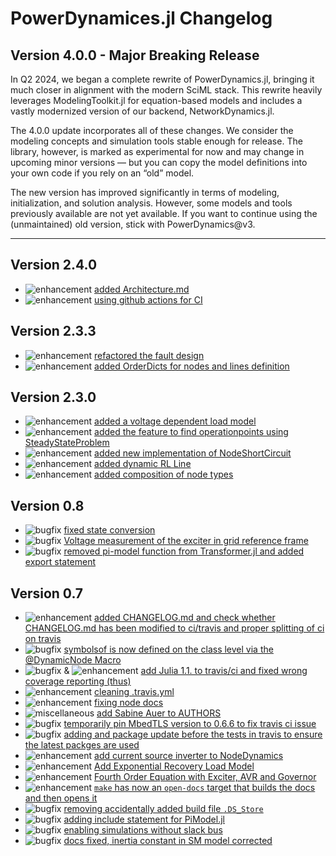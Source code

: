 # PowerDynamices.jl Changelog
## Version 4.0.0 - Major Breaking Release
In Q2 2024, we began a complete rewrite of PowerDynamics.jl, bringing it much closer in alignment with the modern SciML stack. This rewrite heavily leverages ModelingToolkit.jl for equation-based models and includes a vastly modernized version of our backend, NetworkDynamics.jl.

The 4.0.0 update incorporates all of these changes. We consider the modeling concepts and simulation tools stable enough for release. The library, however, is marked as experimental for now and may change in upcoming minor versions — but you can copy the model definitions into your own code if you rely on an “old” model.

The new version has improved significantly in terms of modeling, initialization, and solution analysis. However, some models and tools previously available are not yet available. If you want to continue using the (unmaintained) old version, stick with PowerDynamics@v3.

--------------------------
## Version 2.4.0

* ![enhancement](https://img.shields.io/badge/PD-enhancement-%23a2eeef.svg) [added Architecture.md](https://github.com/JuliaEnergy/PowerDynamics.jl/issues/52)
* ![enhancement](https://img.shields.io/badge/PD-enhancement-%23a2eeef.svg) [using github actions for CI]()

## Version 2.3.3

* ![enhancement](https://img.shields.io/badge/PD-enhancement-%23a2eeef.svg) [refactored the fault design](https://github.com/JuliaEnergy/PowerDynamics.jl/issues/87)
* ![enhancement](https://img.shields.io/badge/PD-enhancement-%23a2eeef.svg) [added OrderDicts for nodes and lines definition](https://github.com/JuliaEnergy/PowerDynamics.jl/issues/86)

## Version 2.3.0

* ![enhancement](https://img.shields.io/badge/PD-enhancement-%23a2eeef.svg) [added a voltage dependent load model](https://github.com/JuliaEnergy/PowerDynamics.jl/pull/109)
* ![enhancement](https://img.shields.io/badge/PD-enhancement-%23a2eeef.svg) [added the feature to find operationpoints using SteadyStateProblem](https://github.com/JuliaEnergy/PowerDynamics.jl/pull/97)
* ![enhancement](https://img.shields.io/badge/PD-enhancement-%23a2eeef.svg) [added new implementation of NodeShortCircuit](https://github.com/JuliaEnergy/PowerDynBase.jl/pull/93)
* ![enhancement](https://img.shields.io/badge/PD-enhancement-%23a2eeef.svg) [added dynamic RL Line](https://github.com/JuliaEnergy/PowerDynamics.jl/pull/96)
* ![enhancement](https://img.shields.io/badge/PD-enhancement-%23a2eeef.svg) [added composition of node types](https://github.com/JuliaEnergy/PowerDynamics.jl/pull/75)

## Version 0.8

* ![bugfix](https://img.shields.io/badge/PD-bugfix-%23d73a4a.svg) [fixed state conversion](https://github.com/JuliaEnergy/PowerDynBase.jl/pull/62)
* ![bugfix](https://img.shields.io/badge/PD-bugfix-%23d73a4a.svg) [Voltage measurement of the exciter in grid reference frame](https://github.com/JuliaEnergy/PowerDynBase.jl/pull/63)
* ![bugfix](https://img.shields.io/badge/PD-bugfix-%23d73a4a.svg) [removed pi-model function from Transformer.jl and added export statement](https://github.com/JuliaEnergy/PowerDynamics.jl/pull/26)

## Version 0.7

* ![enhancement](https://img.shields.io/badge/PD-enhancement-%23a2eeef.svg) [added CHANGELOG.md and check whether CHANGELOG.md has been modified to ci/travis and proper splitting of ci on travis](https://github.com/JuliaEnergy/PowerDynBase.jl/pull/36)
* ![bugfix](https://img.shields.io/badge/PD-bugfix-%23d73a4a.svg) [symbolsof is now defined on the class level via the @DynamicNode Macro](https://github.com/JuliaEnergy/PowerDynBase.jl/pull/35)
* ![bugfix](https://img.shields.io/badge/PD-bugfix-%23d73a4a.svg) & ![enhancement](https://img.shields.io/badge/PD-enhancement-%23a2eeef.svg) [add Julia 1.1. to travis/ci and fixed wrong coverage reporting (thus)](https://github.com/JuliaEnergy/PowerDynBase.jl/pull/38)
* ![enhancement](https://img.shields.io/badge/PD-enhancement-%23a2eeef.svg) [cleaning .travis.yml](https://github.com/JuliaEnergy/PowerDynBase.jl/pull/39)
* ![enhancement](https://img.shields.io/badge/PD-enhancement-%23a2eeef.svg) [fixing node docs](https://github.com/JuliaEnergy/PowerDynBase.jl/pull/46)
* ![miscellaneous](https://img.shields.io/badge/PD-miscellaneous-lightgrey.svg) [add Sabine Auer to AUTHORS](https://github.com/JuliaEnergy/PowerDynBase.jl/pull/45)
* ![bugfix](https://img.shields.io/badge/PD-bugfix-%23d73a4a.svg) [temporarily pin MbedTLS version to 0.6.6 to fix travis ci issue](https://github.com/JuliaEnergy/PowerDynBase.jl/pull/49)
* ![bugfix](https://img.shields.io/badge/PD-bugfix-%23d73a4a.svg) [adding and package update before the tests in travis to ensure the latest packges are used](https://github.com/JuliaEnergy/PowerDynBase.jl/pull/50)
* ![enhancement](https://img.shields.io/badge/PD-enhancement-%23a2eeef.svg) [add current source inverter to NodeDynamics](https://github.com/JuliaEnergy/PowerDynBase.jl/pull/52)
* ![enhancement](https://img.shields.io/badge/PD-enhancement-%23a2eeef.svg) [Add Exponential Recovery Load Model](https://github.com/JuliaEnergy/PowerDynBase.jl/pull/54)
* ![enhancement](https://img.shields.io/badge/PD-enhancement-%23a2eeef.svg) [Fourth Order Equation with Exciter, AVR and Governor](https://github.com/JuliaEnergy/PowerDynBase.jl/pull/53)
* ![enhancement](https://img.shields.io/badge/PD-enhancement-%23a2eeef.svg) [`make` has now an `open-docs` target that builds the docs and then opens it](https://github.com/JuliaEnergy/PowerDynBase.jl/pull/55)
* ![bugfix](https://img.shields.io/badge/PD-bugfix-%23d73a4a.svg) [removing accidentally added build file `.DS_Store`](https://github.com/JuliaEnergy/PowerDynBase.jl/pull/49)
* ![bugfix](https://img.shields.io/badge/PD-bugfix-%23d73a4a.svg) [adding include statement for PiModel.jl](https://github.com/JuliaEnergy/PowerDynamics.jl/pull/29)
* ![bugfix](https://img.shields.io/badge/PD-bugfix-%23d73a4a.svg) [enabling simulations without slack bus](https://github.com/JuliaEnergy/PowerDynamics.jl/pull/34)
* ![bugfix](https://img.shields.io/badge/PD-bugfix-%23d73a4a.svg) [docs fixed, inertia constant in SM model corrected](https://github.com/JuliaEnergy/PowerDynamics.jl/pull/37)
